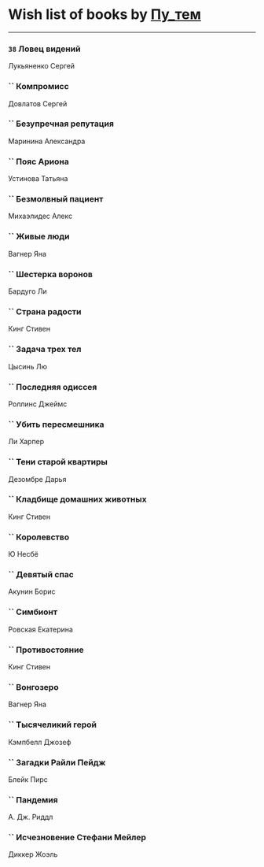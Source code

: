 # Wish list of books by [Пу_тем](https://www.facebook.com/profile.php?id=3448154788585127)
---

### `38` Ловец видений
Лукьяненко Сергей

### `` Компромисс
Довлатов Сергей

### `` Безупречная репутация
Маринина Александра

### `` Пояс Ариона
Устинова Татьяна

### `` Безмолвный пациент
Михаэлидес Алекс

### `` Живые люди
Вагнер Яна

### `` Шестерка воронов
Бардуго Ли

### `` Страна радости
Кинг Стивен

### `` Задача трех тел
Цысинь Лю

### `` Последняя одиссея
Роллинс Джеймс

### `` Убить пересмешника
Ли Харпер

### `` Тени старой квартиры
Дезомбре Дарья

### `` Кладбище домашних животных
Кинг Стивен

### `` Королевство
Ю Несбё

### `` Девятый спас
Акунин Борис

### `` Симбионт
Ровская Екатерина

### `` Противостояние
Кинг Стивен

### `` Вонгозеро
Вагнер Яна

### `` Тысячеликий герой
Кэмпбелл Джозеф

### `` Загадки Райли Пейдж
Блейк Пирс

### `` Пандемия
А. Дж. Риддл

### `` Исчезновение Стефани Мейлер
Диккер Жоэль

